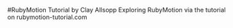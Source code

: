 
#RubyMotion Tutorial by Clay Allsopp
Exploring RubyMotion via the tutorial on rubymotion-tutorial.com
